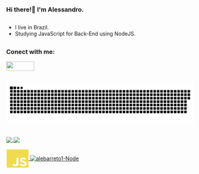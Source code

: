 ### Hi there!👋 I'm Alessandro.

##

- I live in Brazil.
- Studying JavaScript for Back-End using NodeJS.  

##
### Conect with me:
<div> 
  <a href="https://www.linkedin.com/in/alessandrogongora/" target="_blank"><img height="25" width="75" src="https://img.shields.io/badge/-LinkedIn-%23007785?style-for-the-badge&logo-linkedin&logoColor-white" target="_blank"></a>
</div>

##
![Snake animation](https://github.com/alebarreto1/alebarreto1/blob/output/github-contribution-grid-snake.svg)

##
<div>
  <a href="https://github.com/alebarreto1">
  <img align="center" height="160em" src="https://github-readme-stats.vercel.app/api/top-langs/?username=alebarreto1&layout=compact&langs_count=7&theme=dark"/>
  <img align="center" height="160em" src="https://github-readme-stats.vercel.app/api?username=alebarreto1&show_icons=true&theme=dark&include_all_commits=true&count_private=true"/>
</div>
<div style="display: inline_block"><br>
  <img align="center" alt="alebarreto1-Js" height="50" width="60" src="https://raw.githubusercontent.com/devicons/devicon/master/icons/javascript/javascript-plain.svg">
   <img align="center" alt="alebarreto1-Node" height="50" width="60" src="https://cdn.jsdelivr.net/gh/devicons/devicon/icons/nodejs/nodejs-original.svg" />
</div>  
  
 
